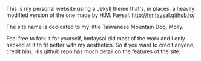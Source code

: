 This is my personal website using a Jekyll theme that's, in places, a heavily modified version of the one made by H.M. Faysal: http://hmfaysal.github.io/

The site name is dedicated to my little Taiwanese Mountain Dog, Molly. 

Feel free to fork it for yourself, hmfaysal did most of the work and I only hacked at it to fit better with my aesthetics. So if you want to credit anyone, credit him. His github repo has much detail on the features of the site.
